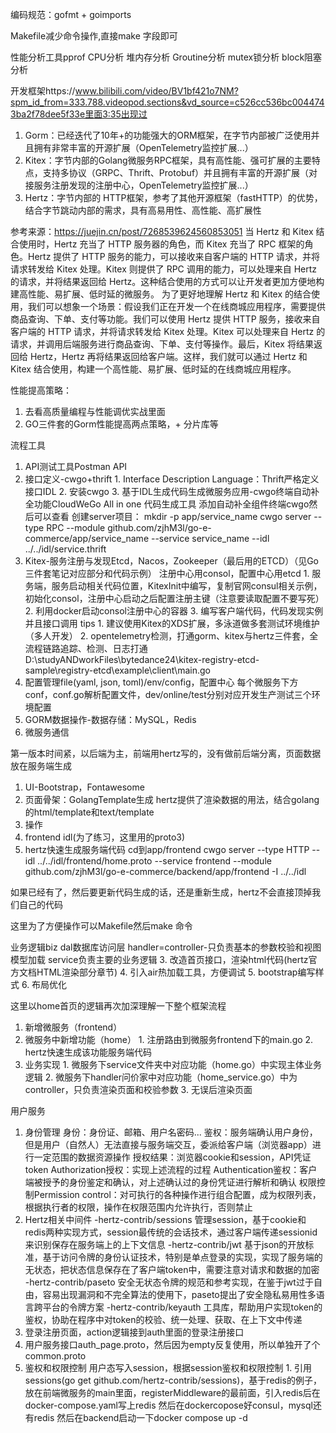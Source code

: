 编码规范：gofmt + goimports

Makefile减少命令操作,直接make 字段即可

性能分析工具pprof
    CPU分析
    堆内存分析
    Groutine分析
    mutex锁分析
    block阻塞分析

开发框架https://www.bilibili.com/video/BV1bf421o7NM?spm_id_from=333.788.videopod.sections&vd_source=c526cc536bc0044743ba2f78dee5f33e里面3:35出现过
  1. Gorm：已经迭代了10年+的功能强大的ORM框架，在字节内部被广泛使用并且拥有非常丰富的开源扩展（OpenTelemetry监控扩展...）
  2. Kitex：字节内部的Golang微服务RPC框架，具有高性能、强可扩展的主要特点，支持多协议（GRPC、Thrift、Protobuf）并且拥有丰富的开源扩展（对接服务注册发现的注册中心，OpenTelemetry监控扩展...）
  3. Hertz：字节内部的 HTTP框架，参考了其他开源框架（fastHTTP）的优势，结合字节跳动内部的需求，具有高易用性、高性能、高扩展性 

  参考来源：https://juejin.cn/post/7268539624560853051
  当 Hertz 和 Kitex 结合使用时，Hertz 充当了 HTTP 服务器的角色，而 Kitex 充当了 RPC 框架的角色。Hertz 提供了 HTTP 服务的能力，可以接收来自客户端的 HTTP 请求，并将请求转发给 Kitex 处理。Kitex 则提供了 RPC 调用的能力，可以处理来自 Hertz 的请求，并将结果返回给 Hertz。这种结合使用的方式可以让开发者更加方便地构建高性能、易扩展、低时延的微服务。
  为了更好地理解 Hertz 和 Kitex 的结合使用，我们可以想象一个场景：假设我们正在开发一个在线商城应用程序，需要提供商品查询、下单、支付等功能。我们可以使用 Hertz 提供 HTTP 服务，接收来自客户端的 HTTP 请求，并将请求转发给 Kitex 处理。Kitex 可以处理来自 Hertz 的请求，并调用后端服务进行商品查询、下单、支付等操作。最后，Kitex 将结果返回给 Hertz，Hertz 再将结果返回给客户端。这样，我们就可以通过 Hertz 和 Kitex 结合使用，构建一个高性能、易扩展、低时延的在线商城应用程序。

性能提高策略：
  1. 去看高质量编程与性能调优实战里面
  2. GO三件套的Gorm性能提高两点策略，+ 分片库等

流程工具
  1. API测试工具Postman API
  2. 接口定义-cwgo+thrift
    1. Interface Description Language：Thrift严格定义接口IDL
    2. 安装cwgo
    3. 基于IDL生成代码生成微服务应用-cwgo终端自动补全功能CloudWeGo All in one 代码生成工具
    添加自动补全组件终端cwgo然后可以查看
    创建server项目：
    mkdir -p app/service_name
    cwgo server --type RPC --module github.com/zjhM3l/go-e-commerce/app/service_name --service service_name --idl ../../idl/service.thrift
    <!-- 2. 使用Kitex生成带有脚手架的代码
    kitex -module github.com/zjhM3l/go-e-commerce -service checkoutservice idl/checkout.thrift
    3. 使用Hertz生成代码
    hz new -module github.com/zjhM3l/go-e-commerce -idl idl/auth.thrift
    如果有更新
    hz update -idl idl/user.thrift -->
  3. Kitex-服务注册与发现Etcd，Nacos，Zookeeper（最后用的ETCD）（见Go三件套笔记对应部分和代码示例）
  注册中心用consol，配置中心用etcd
    1. 服务端，服务启动相关代码位置，KitexInit中编写，复制官网consul相关示例，初始化consol，注册中心启动之后配置注册主键（注意要读取配置不要写死）
    2. 利用docker启动consol注册中心的容器
    3. 编写客户端代码，代码发现实例并且接口调用
    tips
    1. 建议使用Kitex的XDS扩展，多泳道做多套测试环境维护（多人开发）
    2. opentelemetry检测，打通gorm、kitex与hertz三件套，全流程链路追踪、检测、日志打通
  D:\studyANDworkFiles\bytedance24\kitex-registry-etcd-sample\registry-etcd\example\client\main.go
  4. 配置管理file(yaml, json, toml)/env/config，配置中心
    每个微服务下方conf，conf.go解析配置文件，dev/online/test分别对应开发生产测试三个环境配置
  5. GORM数据操作-数据存储：MySQL，Redis
  6. 微服务通信

第一版本时间紧，以后端为主，前端用hertz写的，没有做前后端分离，页面数据放在服务端生成
1. UI-Bootstrap，Fontawesome
2. 页面骨架：GolangTemplate生成 
  hertz提供了渲染数据的用法，结合golang的html/template和text/template
3. 操作
  1. frontend idl(为了练习，这里用的proto3)
  2. hertz快速生成服务端代码
  cd到app/frontend
  cwgo server --type HTTP --idl ../../idl/frontend/home.proto --service frontend --module github.com/zjhM3l/go-e-commerce/backend/app/frontend -I ../../idl

  如果已经有了，然后要更新代码生成的话，还是重新生成，hertz不会直接顶掉我们自己的代码

  这里为了方便操作可以Makefile然后make 命令

  业务逻辑biz
    dal数据库访问层
    handler=controller-只负责基本的参数校验和视图模型加载
    service负责主要的业务逻辑
  3. 改造首页接口，渲染html代码(hertz官方文档HTML渲染部分章节)
  4. 引入air热加载工具，方便调试
  5. bootstrap编写样式
  6. 布局优化


这里以home首页的逻辑再次加深理解一下整个框架流程
  1. 新增微服务（frontend）
  2. 微服务中新增功能（home）
    1. 注册路由到微服务frontend下的main.go
    2. hertz快速生成该功能服务端代码
  3. 业务实现
    1. 微服务下service文件夹中对应功能（home.go）中实现主体业务逻辑
    2. 微服务下handler问价家中对应功能（home_service.go）中为controller，只负责渲染页面和校验参数
    3. 无误后渲染页面

  用户服务
  1. 身份管理
    身份：身份证、邮箱、用户名密码...
    鉴权：服务端确认用户身份，但是用户（自然人）无法直接与服务端交互，委派给客户端（浏览器app）进行一定范围的数据资源操作
    授权结果：浏览器cookie和session，API凭证token
    Authorization授权：实现上述流程的过程
    Authentication鉴权：客户端被授予的身份鉴定和确认，对上述确认过的身份凭证进行解析和确认
    权限控制Permission control：对可执行的各种操作进行组合配置，成为权限列表，根据执行者的权限，操作在权限范围内允许执行，否则禁止
  2. Hertz相关中间件
    -hertz-contrib/sessions 管理session，基于cookie和redis两种实现方式，session最传统的会话技术，通过客户端传递sessionid来识别保存在服务端上的上下文信息
    -hertz-contrib/jwt 基于json的开放标准，基于访问令牌的身份认证技术，特别是单点登录的实现，实现了服务端的无状态，把状态信息保存在了客户端token中，需要注意对请求和数据的加密
    -hertz-contrib/paseto 安全无状态令牌的规范和参考实现，在鉴于jwt过于自由，容易出现漏洞和不完全算法的使用下，paseto提出了安全隐私易用性多语言跨平台的令牌方案
    -hertz-contrib/keyauth 工具库，帮助用户实现token的鉴权，协助在程序中对token的校验、统一处理、获取、在上下文中传递
  3. 登录注册页面，action逻辑接到auth里面的登录注册接口
  4. 用户服务接口auth_page.proto，然后因为empty反复使用，所以单独开了个common.proto
  5. 鉴权和权限控制
    用户态写入session，根据session鉴权和权限控制
    1. 引用sessions(go get github.com/hertz-contrib/sessions)，基于redis的例子，放在前端微服务的main里面，registerMiddleware的最前面，引入redis后在docker-compose.yaml写上redis
    然后在dockercopose好consul，mysql还有redis
    然后在backend启动一下docker compose up -d

